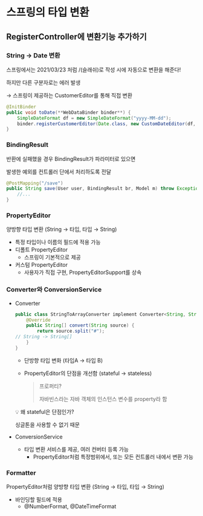 # 스프링의 타입 변환

## RegisterController에 변환기능 추가하기

### String → Date 변환

스프링에서는 2021/03/23 처럼 /(슬래쉬)로 작성 시에 자동으로 변환을 해준다!

하지만 다른 구분자로는 에러 발생

→ 스프링이 제공하는 CustomerEditor를 통해 직접 변환

```java
@InitBinder
public void toDate(**WebDataBinder binder**) {
	SimpleDateFormat df = new SimpleDateFormat("yyyy-MM-dd");
	binder.registerCustomerEditor(Date.class, new CustomDateEditor(df, false));
}
```

### BindingResult

반환에 실패했을 경우 BindingResult가 파라미터로 있으면

발생한 예외를 컨트롤러 단에서 처리하도록 전달

```java
@PostMapping("/save")
public String save(User user, BindingResult br, Model m) throw Exception {
	//...
}
```

### PropertyEditor

양방향 타입 변환 (String → 타입, 타입 → String)

- 특정 타입이나 이름의 필드에 적용 가능
- 디폴트 PropertyEditor
    - 스프링이 기본적으로 제공
- 커스텀 PropertyEditor
    - 사용자가 직접 구현, PropertyEditorSupport를 상속

### Converter와 ConversionService

- Converter
    
    ```java
    public class StringToArrayConverter implement Converter<String, String[]> {
    	@Override
    	public String[] convert(String source) {
    		return source.split("#");
    // String -> String[]
    	}
    }
    ```
    
    - 단방향 타입 변화 (타입A → 타입 B)
    - PropertyEditor의 단점을 개선함 (stateful → stateless)
        
        > 프로퍼티?
        > 
        > 
        > 자바빈스라는 자바 객체의 인스턴스 변수를 property라 함
        > 
    
    <aside>
    💡 왜 stateful은 단점인가?
    
    싱글톤을 사용할 수 없기 때문
    
    </aside>
    
- ConversionService
    - 타입 변환 서비스를 제공, 여러 컨버터 등록 가능
        - PropertyEditor처럼 특정범위에서, 또는 모든 컨트롤러 내에서 변환 가능
            

### Formatter

PropertyEditor처럼 양방향 타입 변환 (String → 타입, 타입 → String)

- 바인딩할 필드에 적용
    - @NumberFormat, @DateTimeFormat